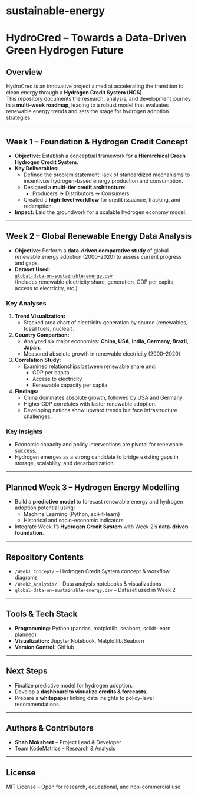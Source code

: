 # sustainable-energy
# HydroCred – Towards a Data-Driven Green Hydrogen Future

## **Overview**
HydroCred is an innovative project aimed at accelerating the transition to clean energy through a **Hydrogen Credit System (HCS)**.  
This repository documents the research, analysis, and development journey in a **multi-week roadmap**, leading to a robust model that evaluates renewable energy trends and sets the stage for hydrogen adoption strategies.

---

## **Week 1 – Foundation & Hydrogen Credit Concept**
- **Objective:** Establish a conceptual framework for a **Hierarchical Green Hydrogen Credit System**.
- **Key Deliverables:**
  - Defined the problem statement: lack of standardized mechanisms to incentivize hydrogen-based energy production and consumption.
  - Designed a **multi-tier credit architecture**:
    - Producers → Distributors → Consumers
  - Created a **high-level workflow** for credit issuance, tracking, and redemption.
- **Impact:** Laid the groundwork for a scalable hydrogen economy model.

---

## **Week 2 – Global Renewable Energy Data Analysis**
- **Objective:** Perform a **data-driven comparative study** of global renewable energy adoption (2000–2020) to assess current progress and gaps.
- **Dataset Used:**  
  [`global-data-on-sustainable-energy.csv`](./global-data-on-sustainable-energy.csv)  
  (Includes renewable electricity share, generation, GDP per capita, access to electricity, etc.)

### **Key Analyses**
1. **Trend Visualization:**  
   - Stacked area chart of electricity generation by source (renewables, fossil fuels, nuclear).
2. **Country Comparison:**  
   - Analyzed six major economies: **China, USA, India, Germany, Brazil, Japan**.
   - Measured absolute growth in renewable electricity (2000–2020).
3. **Correlation Study:**  
   - Examined relationships between renewable share and:
     - GDP per capita
     - Access to electricity
     - Renewable capacity per capita
4. **Findings:**
   - China dominates absolute growth, followed by USA and Germany.
   - Higher GDP correlates with faster renewable adoption.
   - Developing nations show upward trends but face infrastructure challenges.

### **Key Insights**
- Economic capacity and policy interventions are pivotal for renewable success.
- Hydrogen emerges as a strong candidate to bridge existing gaps in storage, scalability, and decarbonization.

---

## **Planned Week 3 – Hydrogen Energy Modelling**
- Build a **predictive model** to forecast renewable energy and hydrogen adoption potential using:
  - Machine Learning (Python, scikit-learn)
  - Historical and socio-economic indicators
- Integrate Week 1’s **Hydrogen Credit System** with Week 2’s **data-driven foundation**.

---

## **Repository Contents**
- `/Week1_Concept/` – Hydrogen Credit System concept & workflow diagrams  
- `/Week2_Analysis/` – Data analysis notebooks & visualizations  
- `global-data-on-sustainable-energy.csv` – Dataset used in Week 2  

---

## **Tools & Tech Stack**
- **Programming:** Python (pandas, matplotlib, seaborn, scikit-learn planned)  
- **Visualization:** Jupyter Notebook, Matplotlib/Seaborn  
- **Version Control:** GitHub  

---

## **Next Steps**
- Finalize predictive model for hydrogen adoption.
- Develop a **dashboard to visualize credits & forecasts**.
- Prepare a **whitepaper** linking data insights to policy-level recommendations.

---

## **Authors & Contributors**
- **Shah Moksheet** – Project Lead & Developer  
- Team KodeMatrics – Research & Analysis  

---

## **License**
MIT License – Open for research, educational, and non-commercial use.

